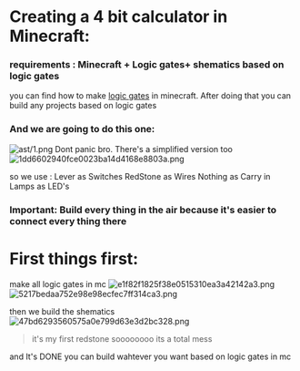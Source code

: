 # Creating a 4 bit calculator in Minecraft:
### requirements : Minecraft + Logic gates+ shematics based on logic gates
you can find how to make [logic gates](https://www.minecraft101.net/redstone/redstone-logic.html) in minecraft.
After doing that you can build any projects based on logic gates

### And we are going to do this one:
![ast/1.png](:/1)
Dont panic bro.
There's a simplified version too
![1dd6602940fce0023ba14d4168e8803a.png](:/a8352a5f815447c89f246e30b595dede)

so we use :
Lever as Switches 
RedStone as Wires
Nothing as Carry in 
Lamps as LED's

### **Important**: Build every thing in the air because it's easier to connect every thing there

# First things first:
make all logic gates in mc
![e1f82f1825f38e0515310ea3a42142a3.png](:/28dff045a7fc4c4393b60d5132b9b6eb)
![5217bedaa752e98e98ecfec7ff314ca3.png](:/0fd23c7013ba491c85da083494f336b4)

then we build the shematics
![47bd6293560575a0e799d63e3d2bc328.png](:/91b852c19bf845278173f5a28075d0f5)
> it's my first redstone soooooooo its a total mess

and It's DONE
you can build wahtever you want based on logic gates in mc
